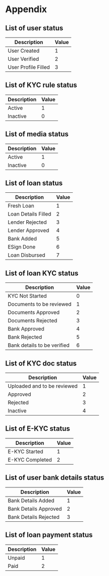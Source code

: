 # Appendix

## List of user status
| Description | Value |
| - | - |
| User Created | 1 |
| User Verified | 2 |
| User Profile Filled | 3 |

## List of KYC rule status
| Description | Value |
| - | - |
| Active | 1 |
| Inactive | 0 |

## List of media status
| Description | Value |
| - | - |
| Active | 1 |
| Inactive | 0 |

## List of loan status
| Description | Value |
| - | - |
| Fresh Loan | 1 |
| Loan Details Filled | 2 |
| Lender Rejected | 3 |
| Lender Approved | 4 |
| Bank Added | 5 |
| ESign Done | 6 |
| Loan Disbursed | 7 |

## List of loan KYC status
| Description | Value |
| - | - |
| KYC Not Started | 0 |
| Documents to be reviewed | 1 |
| Documents Approved | 2 |
| Documents Rejected | 3 |
| Bank Approved | 4 |
| Bank Rejected | 5 |
| Bank details to be verified | 6 |

## List of KYC doc status
| Description | Value |
| - | - |
| Uploaded and to be reviewed | 1 |
| Approved | 2 |
| Rejected | 3 |
| Inactive | 4 |

## List of E-KYC status
| Description | Value |
| - | - |
| E-KYC Started | 1 |
| E-KYC Completed | 2 |

## List of user bank details status
| Description | Value |
| - | - |
| Bank Details Added | 1 |
| Bank Details Approved | 2 |
| Bank Details Rejected | 3 |


## List of loan payment status
| Description | Value |
| - | - |
| Unpaid | 1 |
| Paid | 2 |